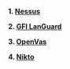 **1. [Nessus](https://docs.tenable.com/nessus/Content/InstallNessus.htm)**

**2. [GFI LanGuard](https://support.languard.gfi.com/article/123193-installing-gfi-languard)**

**3. [OpenVas](https://www.geeksforgeeks.org/installing-openvas-on-kali-linux/)**

**4. [Nikto](https://www.kali.org/tools/nikto/)**

